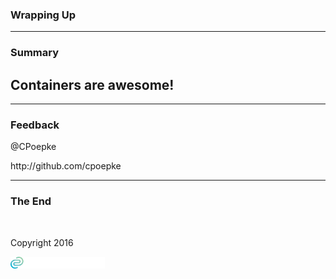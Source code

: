 ### Wrapping Up

<!-- .slide: data-background="img/background-orange-orig.jpg" -->

---

<!-- .slide: data-background="img/background-title-orig.jpg" -->

### Summary

## Containers are awesome!

---

<!-- .slide: data-background="img/background-title-orig.jpg" -->

### Feedback

<p>@CPoepke</p>

<p>http://github.com/cpoepke</p>

---

<!-- .slide: data-background="img/background-title-orig.jpg" -->

### The End

&nbsp;

Copyright 2016

<p></p>
<p><img class="simpleImage" src="img/logo-and-name-white.png" alt="alt text" title="codecentric Logo" width="30%"></p>
